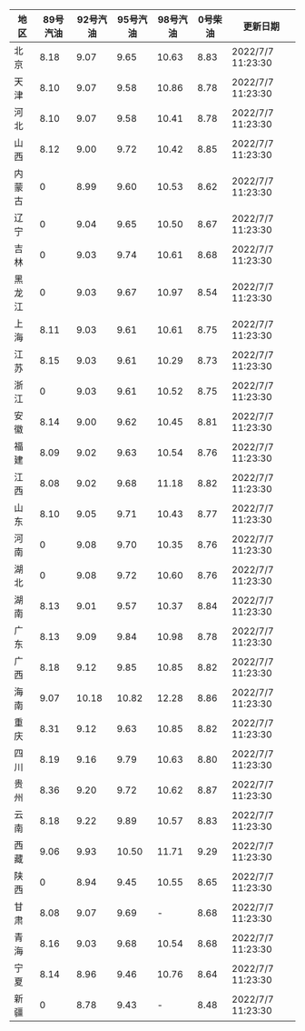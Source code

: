 | 地区 | 89号汽油 | 92号汽油 | 95号汽油 | 98号汽油 | 0号柴油 | 更新日期 |
| --- | --- | --- | --- | --- | --- | --- |
| 北京 | 8.18 | 9.07 | 9.65 | 10.63 | 8.83 | 2022/7/7 11:23:30 |
| 天津 | 8.10 | 9.07 | 9.58 | 10.86 | 8.78 | 2022/7/7 11:23:30 |
| 河北 | 8.10 | 9.07 | 9.58 | 10.41 | 8.78 | 2022/7/7 11:23:30 |
| 山西 | 8.12 | 9.00 | 9.72 | 10.42 | 8.85 | 2022/7/7 11:23:30 |
| 内蒙古 | 0 | 8.99 | 9.60 | 10.53 | 8.62 | 2022/7/7 11:23:30 |
| 辽宁 | 0 | 9.04 | 9.65 | 10.50 | 8.67 | 2022/7/7 11:23:30 |
| 吉林 | 0 | 9.03 | 9.74 | 10.61 | 8.68 | 2022/7/7 11:23:30 |
| 黑龙江 | 0 | 9.03 | 9.67 | 10.97 | 8.54 | 2022/7/7 11:23:30 |
| 上海 | 8.11 | 9.03 | 9.61 | 10.61 | 8.75 | 2022/7/7 11:23:30 |
| 江苏 | 8.15 | 9.03 | 9.61 | 10.29 | 8.73 | 2022/7/7 11:23:30 |
| 浙江 | 0 | 9.03 | 9.61 | 10.52 | 8.75 | 2022/7/7 11:23:30 |
| 安徽 | 8.14 | 9.00 | 9.62 | 10.45 | 8.81 | 2022/7/7 11:23:30 |
| 福建 | 8.09 | 9.02 | 9.63 | 10.54 | 8.76 | 2022/7/7 11:23:30 |
| 江西 | 8.08 | 9.02 | 9.68 | 11.18 | 8.82 | 2022/7/7 11:23:30 |
| 山东 | 8.10 | 9.05 | 9.71 | 10.43 | 8.77 | 2022/7/7 11:23:30 |
| 河南 | 0 | 9.08 | 9.70 | 10.35 | 8.76 | 2022/7/7 11:23:30 |
| 湖北 | 0 | 9.08 | 9.72 | 10.60 | 8.76 | 2022/7/7 11:23:30 |
| 湖南 | 8.13 | 9.01 | 9.57 | 10.37 | 8.84 | 2022/7/7 11:23:30 |
| 广东 | 8.13 | 9.09 | 9.84 | 10.98 | 8.78 | 2022/7/7 11:23:30 |
| 广西 | 8.18 | 9.12 | 9.85 | 10.85 | 8.82 | 2022/7/7 11:23:30 |
| 海南 | 9.07 | 10.18 | 10.82 | 12.28 | 8.86 | 2022/7/7 11:23:30 |
| 重庆 | 8.31 | 9.12 | 9.63 | 10.85 | 8.82 | 2022/7/7 11:23:30 |
| 四川 | 8.19 | 9.16 | 9.79 | 10.63 | 8.80 | 2022/7/7 11:23:30 |
| 贵州 | 8.36 | 9.20 | 9.72 | 10.62 | 8.87 | 2022/7/7 11:23:30 |
| 云南 | 8.18 | 9.22 | 9.89 | 10.57 | 8.83 | 2022/7/7 11:23:30 |
| 西藏 | 9.06 | 9.93 | 10.50 | 11.71 | 9.29 | 2022/7/7 11:23:30 |
| 陕西 | 0 | 8.94 | 9.45 | 10.55 | 8.65 | 2022/7/7 11:23:30 |
| 甘肃 | 8.08 | 9.07 | 9.69 | - | 8.68 | 2022/7/7 11:23:30 |
| 青海 | 8.16 | 9.03 | 9.68 | 10.54 | 8.68 | 2022/7/7 11:23:30 |
| 宁夏 | 8.14 | 8.96 | 9.46 | 10.76 | 8.64 | 2022/7/7 11:23:30 |
| 新疆 | 0 | 8.78 | 9.43 | - | 8.48 | 2022/7/7 11:23:30 |
